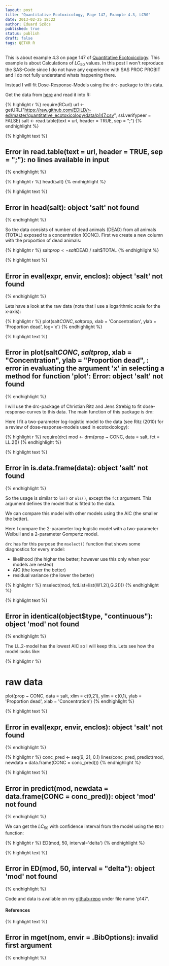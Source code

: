 ```yaml
---
layout: post
title: "Quantitative Ecotoxicology, Page 147, Example 4.3, LC50"
date: 2013-02-25 18:22
author: Eduard Szöcs
published: true
status: publish
draft: false
tags: QETXR R
---
```



 
This is about example 4.3 on page 147 of [Quantitative Ecotoxicology](http://www.crcpress.com/product/isbn/9781439835647). This example is about Calculations of $LC_{50}$ values.
In this post I won't reproduce the SAS-Code since I do not have any experience with SAS PROC PROBIT and I do not fully understand whats happening there.
 
Instead I will fit Dose-Response-Models using the `drc`-package to this data.
 
 
Get the data from [here](https://raw.github.com/EDiLD/r-ed/master/quantitative_ecotoxicology/data/p147.csv) and read it into R:
 

{% highlight r %}
require(RCurl)
url <- getURL("https://raw.github.com/EDiLD/r-ed/master/quantitative_ecotoxicology/data/p147.csv",
ssl.verifypeer = FALSE)
salt <- read.table(text = url, header = TRUE, sep = ";")
{% endhighlight %}



{% highlight text %}
## Error in read.table(text = url, header = TRUE, sep = ";"): no lines available in input
{% endhighlight %}

{% highlight r %}
head(salt)
{% endhighlight %}



{% highlight text %}
## Error in head(salt): object 'salt' not found
{% endhighlight %}
 
So the data consists of number of dead animals (DEAD) from all animals (TOTAL) exposed to a concentration (CONC).
First we create a new column with the proportion of dead animals:
 

{% highlight r %}
salt$prop <- salt$DEAD / salt$TOTAL
{% endhighlight %}



{% highlight text %}
## Error in eval(expr, envir, enclos): object 'salt' not found
{% endhighlight %}
 
Lets have a look at the raw data (note that I use a logarithmic scale for the x-axis):

{% highlight r %}
plot(salt$CONC, salt$prop, xlab = 'Concentration', ylab = 'Proportion dead', log='x')
{% endhighlight %}



{% highlight text %}
## Error in plot(salt$CONC, salt$prop, xlab = "Concentration", ylab = "Proportion dead", : error in evaluating the argument 'x' in selecting a method for function 'plot': Error: object 'salt' not found
{% endhighlight %}
 
 
I will use the drc-package of Christian Ritz and Jens Strebig to fit dose-response-curves to this data. The main function of this package is `drm`:
 
 
Here I fit a two-parameter log-logistic model to the data (see Ritz (2010) for a review of dose-response-models used in ecotoxicology):

{% highlight r %}
require(drc)
mod <- drm(prop ~ CONC, data = salt, fct =  LL.2())
{% endhighlight %}



{% highlight text %}
## Error in is.data.frame(data): object 'salt' not found
{% endhighlight %}
 
So the usage is similar to `lm()` or `nls()`, except the `fct` argument. This argument defines the model that is fitted to the data.
 
We can compare this model with other models using the AIC (the smaller the better). 
 
Here I compare the 2-parameter log-logistic model with a two-parameter Weibull and a 2-parameter Gompertz model. 
 
`drc` has for this purpose the `mselect()` function that shows some diagnostics for every model:
 
* likelihood (the higher the better; however use this only when your models are nested)
* AIC (the lower the better)
* residual variance (the lower the better)
 

{% highlight r %}
mselect(mod, fctList=list(W1.2(),G.2()))
{% endhighlight %}



{% highlight text %}
## Error in identical(object$type, "continuous"): object 'mod' not found
{% endhighlight %}
 
The LL.2-model has the lowest AIC so I will keep this. 
Lets see how the model looks like:

{% highlight r %}
# raw data
plot(prop ~ CONC, data = salt, xlim = c(9,21), ylim = c(0,1), ylab = 'Proportion dead', xlab = 'Concentration')
{% endhighlight %}



{% highlight text %}
## Error in eval(expr, envir, enclos): object 'salt' not found
{% endhighlight %}



{% highlight r %}
conc_pred <- seq(9, 21, 0.1)
lines(conc_pred, predict(mod, newdata = data.frame(CONC = conc_pred)))
{% endhighlight %}



{% highlight text %}
## Error in predict(mod, newdata = data.frame(CONC = conc_pred)): object 'mod' not found
{% endhighlight %}
 
We can get the $LC_{50}$ with confidence interval from the model using the `ED()` function:

{% highlight r %}
ED(mod, 50, interval='delta')
{% endhighlight %}



{% highlight text %}
## Error in ED(mod, 50, interval = "delta"): object 'mod' not found
{% endhighlight %}
 
Code and data is available on my [github-repo](https://github.com/EDiLD/r-ed/tree/master/quantitative_ecotoxicology) under file name 'p147'.
 
#### References
 

{% highlight text %}
## Error in mget(nom, envir = .BibOptions): invalid first argument
{% endhighlight %}
 
